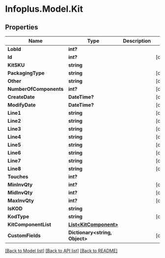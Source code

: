 # Infoplus.Model.Kit
## Properties

Name | Type | Description | Notes
------------ | ------------- | ------------- | -------------
**LobId** | **int?** |  | 
**Id** | **int?** |  | [optional] 
**KitSKU** | **string** |  | 
**PackagingType** | **string** |  | [optional] 
**Other** | **string** |  | [optional] 
**NumberOfComponents** | **int?** |  | [optional] 
**CreateDate** | **DateTime?** |  | [optional] 
**ModifyDate** | **DateTime?** |  | [optional] 
**Line1** | **string** |  | [optional] 
**Line2** | **string** |  | [optional] 
**Line3** | **string** |  | [optional] 
**Line4** | **string** |  | [optional] 
**Line5** | **string** |  | [optional] 
**Line6** | **string** |  | [optional] 
**Line7** | **string** |  | [optional] 
**Line8** | **string** |  | [optional] 
**Touches** | **int?** |  | 
**MinInvQty** | **int?** |  | [optional] 
**MidInvQty** | **int?** |  | [optional] 
**MaxInvQty** | **int?** |  | [optional] 
**IsKOD** | **string** |  | 
**KodType** | **string** |  | [optional] 
**KitComponentList** | [**List&lt;KitComponent&gt;**](KitComponent.md) |  | 
**CustomFields** | **Dictionary&lt;string, Object&gt;** |  | [optional] 

[[Back to Model list]](../README.md#documentation-for-models) [[Back to API list]](../README.md#documentation-for-api-endpoints) [[Back to README]](../README.md)

